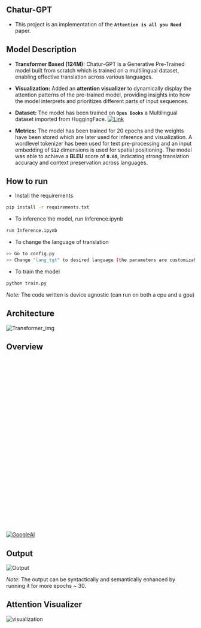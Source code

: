 ## Chatur-GPT

- This project is an implementation of the **`Attention is all you Need`** paper.

  

## Model Description
- **Transformer Based (124M):** 
    Chatur-GPT is a Generative Pre-Trained model built from scratch which is trained on a multilingual dataset, enabling effective translation across various languages.

- **Visualization:**  Added an **attention visualizer** to dynamically  display the attention patterns of the pre-trained model, providing insights into how the model interprets and prioritizes different parts of input sequences.

- **Dataset:** The model has been trained on **`Opus Books`** a Multilingual dataset imported from HuggingFace. [![Link](https://img.shields.io/badge/Hugging%20Face-FFD21E?logo=huggingface&logoColor=000)](https://huggingface.co/datasets/Helsinki-NLP/opus_books)

- **Metrics:**  The model has been trained for 20 epochs and the weights have been stored which are later used for inference and visualization. A wordlevel tokenizer has been used for text pre-processing and an input embedding of **`512`** dimensions is used for spatial positioning. The model was able to achieve a **BLEU** score of **`0.68`**, indicating strong translation accuracy and context preservation across languages.



## How to run

* Install the requirements.
```bash
pip install -r requirements.txt
```
* To inference the model, run Inference.ipynb
```bash
run Inference.ipynb
```
* To change the language of translation
```bash
>> Go to config.py
>> Change "lang_tgt" to desired language (the parameters are customizable)
```

* To train the model
```bash
python train.py
```
*Note:* The code written is device agnostic (can run on both a cpu and a gpu)



## Architecture
![Transformer_img](https://github.com/user-attachments/assets/4a7d0052-2d8f-4473-8811-44f2b9ff8780)



## Overview
![Transformer](https://github.com/shubh-man007/Projects/blob/main/ChaturGPT/transform20fps.gif)

[![GoogleAI](https://img.shields.io/badge/Google-4285F4?logo=google&logoColor=white)](https://3.bp.blogspot.com/-aZ3zvPiCoXM/WaiKQO7KRnI/AAAAAAAAB_8/7a1CYjp40nUg4lKpW7covGZJQAySxlg8QCLcBGAs/s1600/transform20fps.gif)  



## Output
![Output](https://github.com/user-attachments/assets/8df960ab-9d7c-4bf8-b635-3e2df0d29081)

*Note:* The output can be syntactically and semantically enhanced by running it for more epochs ~ 30.

## Attention Visualizer

![visualization](https://github.com/user-attachments/assets/01663fca-92c1-438a-bbd1-f1a66a6eb102)


